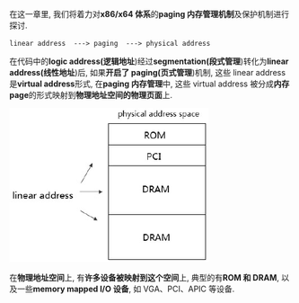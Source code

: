 在这一章里, 我们将着力对**x86/x64 体系**的**paging 内存管理机制**及保护机制进行探讨.

```
linear address  ---> paging  ---> physical address
```

在代码中的**logic address(逻辑地址**)经过**segmentation(段式管理**)转化为**linear address(线性地址**)后, 如果**开启了 paging(页式管理**)机制, 这些 linear address 是**virtual address**形式, 在**paging 内存管理**中, 这些 virtual address 被分成**内存 page**的形式映射到**物理地址空间的物理页面**上.

![config](./images/1.png)

在**物理地址空间**上, 有**许多设备被映射到这个空间**上, 典型的有**ROM 和 DRAM**, 以及一些**memory mapped I/O 设备**, 如 VGA、PCI、APIC 等设备.

